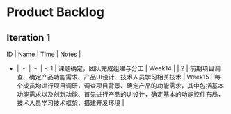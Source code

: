 # Product Backlog

## Iteration 1

 ID | Name | Time | Notes |
 - | :-: | :-: | -: 
 1 | 课题确定，团队完成组建与分工 | Week14 |  |
 2 | 前期项目调查、确定产品功能需求、产品UI设计、技术人员学习相关技术 | Week15 | 每个成员均进行项目调研，调查项目背景、确定产品的功能需求，其中包括基本功能需求以及创新功能、首先进行产品的UI设计，确定基本的功能控件布局，技术人员学习技术框架，搭建开发环境 |
